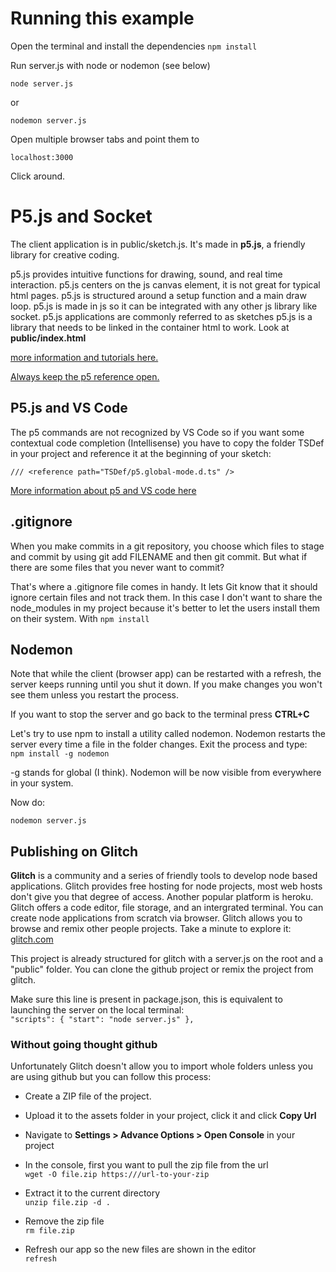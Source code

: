 # Running this example

Open the terminal and install the dependencies
``npm install``

Run server.js with node or nodemon (see below)

``node server.js``

or

``nodemon server.js``

Open multiple browser tabs and point them to 

``localhost:3000``

Click around.

# P5.js and Socket

The client application is in public/sketch.js.
It's made in **p5.js**, a friendly library for creative coding.

p5.js provides intuitive functions for drawing, sound, and real time interaction.
p5.js centers on the js canvas element, it is not great for typical html pages.
p5.js is structured around a setup function and a main draw loop.
p5.js is made in js so it can be integrated with any other js library like socket.
p5.js applications are commonly referred to as sketches
p5.js is a library that needs to be linked in the container html to work. Look at **public/index.html**

[more information and tutorials here.](https://p5js.org/)

[Always keep the p5 reference open.](https://p5js.org/reference/)

## P5.js and VS Code

The p5 commands are not recognized by VS Code so if you want some contextual code completion (Intellisense) you have to copy the folder TSDef in your project and reference it at the beginning of your sketch: 

`/// <reference path="TSDef/p5.global-mode.d.ts" />`

[More information about p5 and VS code here](https://breaksome.tech/p5js-editor-how-to-set-up-visual-studio-code/)

## .gitignore

When you make commits in a git repository, you choose which files to stage and commit by using git add FILENAME and then git commit. But what if there are some files that you never want to commit? 

That's where a .gitignore file comes in handy. It lets Git know that it should ignore certain files and not track them.
In this case I don't want to share the node_modules in my project because it's better to let the users install them on their system.
With ``npm install``

## Nodemon

Note that while the client (browser app) can be restarted with a refresh, the server keeps running until you shut it down. If you make changes you won't see them unless you restart the process.  

If you want to stop the server and go back to the terminal press **CTRL+C**

Let's try to use npm to install a utility called nodemon. Nodemon restarts the server every time a file in the folder changes. Exit the process and type:  
`npm install -g nodemon`

-g stands for global (I think). Nodemon will be now visible from everywhere in your system.

Now do:

`nodemon server.js`


## Publishing on Glitch

**Glitch** is a community and a series of friendly tools to develop node based applications.
Glitch provides free hosting for node projects, most web hosts don't give you that degree of access. Another popular platform is heroku.
Glitch offers a code editor, file storage, and an intergrated terminal. You can create node applications from scratch via browser.
Glitch allows you to browse and remix other people projects. Take a minute to explore it:  
[glitch.com](https://glitch.com/)

This project is already structured for glitch with a server.js on the root and a "public" folder. You can clone the github project or remix the project from glitch.

Make sure this line is present in package.json, this is equivalent to launching the server on the local terminal:  
`"scripts": { "start": "node server.js" },`


### Without going thought github
Unfortunately Glitch doesn't allow you to import whole folders unless you are using github but you can follow this process:

* Create a ZIP file of the project.
* Upload it to the assets folder in your project, click it and click **Copy Url**
* Navigate to **Settings > Advance Options > Open Console** in your project
* In the console, first you want to pull the zip file from the url  
`wget -O file.zip https:///url-to-your-zip`  

* Extract it to the current directory  
`unzip file.zip -d .`  

* Remove the zip file  
`rm file.zip`  

* Refresh our app so the new files are shown in the editor  
`refresh`  

